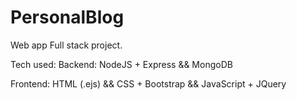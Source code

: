 # PersonalBlog
Web app
Full stack project.

Tech used:
Backend: NodeJS + Express && MongoDB

Frontend: HTML (.ejs) && CSS + Bootstrap && JavaScript + JQuery
